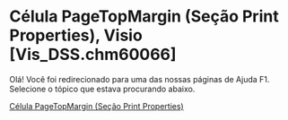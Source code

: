 
# Célula PageTopMargin (Seção Print Properties), Visio [Vis_DSS.chm60066]

Olá! Você foi redirecionado para uma das nossas páginas de Ajuda F1. Selecione o tópico que estava procurando abaixo.

[Célula PageTopMargin (Seção Print Properties)](http://msdn.microsoft.com/library/2ba0fd22-65a6-6cb6-da00-08f391705544%28Office.15%29.aspx)
